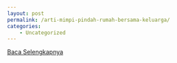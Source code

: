 ```yaml
---
layout: post
permalink: /arti-mimpi-pindah-rumah-bersama-keluarga/
categories:
    - Uncategorized
---
```


[Baca Selengkapnya](/08)